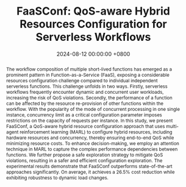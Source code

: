 ---
title:          "FaaSConf: QoS-aware Hybrid Resources Configuration for Serverless Workflows"
date:           2024-08-12 00:00:00 +0800
selected:       true
pub:            >-
                In 39th IEEE/ACM International Conference on Automated Software Engineering.
pub_pre:        >-
                <span class="badge badge-pill badge-custom badge-success">ASE'24 (CCF A)</span>
# <span class="badge badge-pill badge-custom badge-info">FSE'24</span>
# pub_post:       'Under review.'
# pub_last:       '🏆 <span style="color:red"><b>Best Paper Award</b></span>'
abstract: >-
    The workflow composition of multiple short-lived functions has emerged as a prominent pattern in Function-as-a-Service (FaaS), exposing a considerable resources configuration challenge compared to individual independent serverless functions. This challenge unfolds in two ways. Firstly, serverless workflows frequently encounter dynamic and concurrent user workloads, increasing the risk of QoS violations. Secondly, the performance of a function can be affected by the resource re-provision of other functions within the workflow. With the popularity of the mode of concurrent processing in one single instance, concurrency limit as a critical configuration parameter imposes restrictions on the capacity of requests per instance. In this study, we present FaaSConf, a QoS-aware hybrid resource configuration approach that uses multi-agent reinforcement learning (MARL) to configure hybrid resources, including hardware resources and concurrency, thereby ensuring end-to-end QoS while minimizing resource costs. To enhance decision-making, we employ an attention technique in MARL to capture the complex performance dependencies between functions. We further propose a safe exploration strategy to mitigate QoS violations, resulting in a safer and efficient configuration exploration. The experimental results demonstrate that FaaSConf outperforms state-of-the-art approaches significantly. On average, it achieves a 26.5% cost reduction while exhibiting robustness to dynamic load changes.
# cover:          assets/images/covers/Prism-cover.png
authors:
  - Yilun Wang
  - Pengfei Chen
  - Hui Dou
  - Yiwen Zhang
  - Guangba Yu
  - Zilong He
  - Haiyu Huang

links:
  Paper: https://yuxiaoba.github.io/files/ASE24/FaaSConf.pdf
  Project: https://github.com/wiluen/FaaSConf
  DOI: https://doi.org/10.1145/3691620.3695477
  BibTex: https://yuxiaoba.github.io/files/ASE24/FaaSConf-bibtex.txt
  # Arxiv:
---